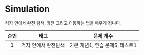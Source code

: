 # Simulation

격자 안에서 완전 탐색, 회전 그리고 이동하는 법을 배우게 됩니다.
<br>

| 순번 | 태그                | 문제 개수 |
| :--: | :-----------------: | :-----------------:|
| 1 | 격자 안에서 완전탐색 | 기본 개념1, 연습 문제5, 테스트1|